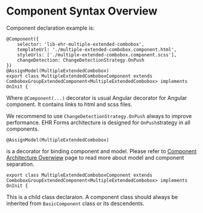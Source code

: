 # Component Syntax Overview

Component declaration example is:

```text
@Component({
    selector: 'lib-ehr-multiple-extended-combobox',
    templateUrl: './multiple-extended-combobox.component.html',
    styleUrls: ['./multiple-extended-combobox.component.scss'],
    changeDetection: ChangeDetectionStrategy.OnPush
})
@AssignModel(MultipleExtendedCombobox)
export class MultipleExtendedComboboxComponent extends ComboboxGroupExtendedComponent<MultipleExtendedCombobox> implements OnInit {
```

Where `@Component(...)` decorator is usual Angular decorator for Angular component. It contains links to html and scss files. 

We recommend to use `ChangeDetectionStrategy.OnPush` always to improve performance. EHR Forms architecture is designed for `OnPush`strategy in all components.

```text
@AssignModel(MultipleExtendedCombobox)
```

is a decorator for binding component and model. Please refer to [Component Architecture Overwiew](component-architecture-overwiew.md) page to read more about model and component separation.



```text
export class MultipleExtendedComboboxComponent extends ComboboxGroupExtendedComponent<MultipleExtendedCombobox> implements OnInit {
```

This is a child class declaraion. A component class should always be inherited from `BasicComponent` class or its descendents.





